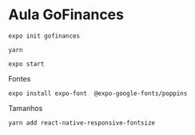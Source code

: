 # Aula GoFinances

```console
expo init gofinances
```


```console
yarn
```


```console
expo start
```

Fontes

```console
expo install expo-font  @expo-google-fonts/poppins
```

Tamanhos

```console
yarn add react-native-responsive-fontsize
```


```console

```


```console

```


```console

```


```console

```




